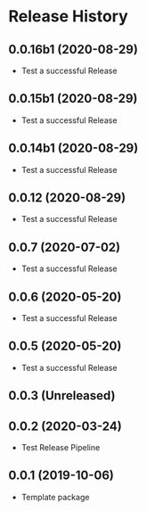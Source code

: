 # Release History

## 0.0.16b1 (2020-08-29)
- Test a successful Release

## 0.0.15b1 (2020-08-29)
- Test a successful Release

## 0.0.14b1 (2020-08-29)
- Test a successful Release

## 0.0.12 (2020-08-29)
- Test a successful Release

## 0.0.7 (2020-07-02)
- Test a successful Release

## 0.0.6 (2020-05-20)
- Test a successful Release

## 0.0.5 (2020-05-20)
- Test a successful Release

## 0.0.3 (Unreleased)

## 0.0.2 (2020-03-24)
- Test Release Pipeline


## 0.0.1 (2019-10-06)
  - Template package
